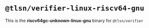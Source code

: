 # `@tlsn/verifier-linux-riscv64-gnu`

This is the **riscv64gc-unknown-linux-gnu** binary for `@tlsn/verifier`
